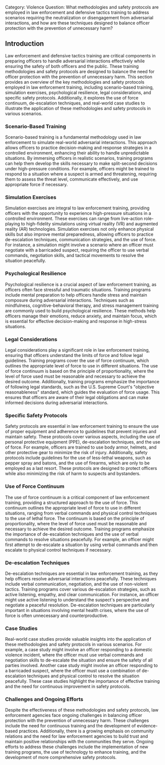 Category: Violence
Question: What methodologies and safety protocols are employed in law enforcement and defensive tactics training to address scenarios requiring the neutralization or disengagement from adversarial interactions, and how are these techniques designed to balance officer protection with the prevention of unnecessary harm?


## Introduction

Law enforcement and defensive tactics training are critical components in preparing officers to handle adversarial interactions effectively while ensuring the safety of both officers and the public. These training methodologies and safety protocols are designed to balance the need for officer protection with the prevention of unnecessary harm. This section provides an overview of the key methodologies and safety protocols employed in law enforcement training, including scenario-based training, simulation exercises, psychological resilience, legal considerations, and specific safety protocols. Additionally, it explores the use of force continuum, de-escalation techniques, and real-world case studies to illustrate the application of these methodologies and safety protocols in various scenarios.

### Scenario-Based Training

Scenario-based training is a fundamental methodology used in law enforcement to simulate real-world adversarial interactions. This approach allows officers to practice decision-making and response strategies in a controlled environment, enhancing their ability to handle unpredictable situations. By immersing officers in realistic scenarios, training programs can help them develop the skills necessary to make split-second decisions under high-pressure conditions. For example, officers might be trained to respond to a situation where a suspect is armed and threatening, requiring them to assess the threat level, communicate effectively, and use appropriate force if necessary.

### Simulation Exercises

Simulation exercises are integral to law enforcement training, providing officers with the opportunity to experience high-pressure situations in a controlled environment. These exercises can range from live-action role-playing to high-fidelity simulations using virtual reality (VR) and augmented reality (AR) technologies. Simulation exercises not only enhance physical skills but also improve mental preparedness, allowing officers to practice de-escalation techniques, communication strategies, and the use of force. For instance, a simulation might involve a scenario where an officer must negotiate with a barricaded suspect, requiring the officer to use verbal commands, negotiation skills, and tactical movements to resolve the situation peacefully.

### Psychological Resilience

Psychological resilience is a crucial aspect of law enforcement training, as officers often face stressful and traumatic situations. Training programs include mental preparation to help officers handle stress and maintain composure during adversarial interactions. Techniques such as mindfulness, cognitive-behavioral therapy, and stress management training are commonly used to build psychological resilience. These methods help officers manage their emotions, reduce anxiety, and maintain focus, which is essential for effective decision-making and response in high-stress situations.

### Legal Considerations

Legal considerations play a significant role in law enforcement training, ensuring that officers understand the limits of force and follow legal guidelines. Training programs cover the use of force continuum, which outlines the appropriate level of force to use in different situations. The use of force continuum is based on the principle of proportionality, where the level of force used must be reasonable and necessary to achieve the desired outcome. Additionally, training programs emphasize the importance of following legal standards, such as the U.S. Supreme Court's "objective reasonableness" standard, which guides the evaluation of force usage. This ensures that officers are aware of their legal obligations and can make informed decisions during adversarial interactions.

### Specific Safety Protocols

Safety protocols are essential in law enforcement training to ensure the use of proper equipment and adherence to guidelines that prevent injuries and maintain safety. These protocols cover various aspects, including the use of personal protective equipment (PPE), de-escalation techniques, and the use of force. For example, officers are trained to use body armor, helmets, and other protective gear to minimize the risk of injury. Additionally, safety protocols include guidelines for the use of less-lethal weapons, such as pepper spray and batons, and the use of firearms, which are only to be employed as a last resort. These protocols are designed to protect officers while also minimizing the risk of harm to suspects and bystanders.

### Use of Force Continuum

The use of force continuum is a critical component of law enforcement training, providing a structured approach to the use of force. This continuum outlines the appropriate level of force to use in different situations, ranging from verbal commands and physical control techniques to the use of lethal force. The continuum is based on the principle of proportionality, where the level of force used must be reasonable and necessary to achieve the desired outcome. Training programs emphasize the importance of de-escalation techniques and the use of verbal commands to resolve situations peacefully. For example, an officer might first attempt to de-escalate a situation by using verbal commands and then escalate to physical control techniques if necessary.

### De-escalation Techniques

De-escalation techniques are essential in law enforcement training, as they help officers resolve adversarial interactions peacefully. These techniques include verbal communication, negotiation, and the use of non-violent tactics. Training programs cover various de-escalation strategies, such as active listening, empathy, and clear communication. For instance, an officer might use active listening to understand the suspect's perspective and negotiate a peaceful resolution. De-escalation techniques are particularly important in situations involving mental health crises, where the use of force is often unnecessary and counterproductive.

### Case Studies

Real-world case studies provide valuable insights into the application of these methodologies and safety protocols in various scenarios. For example, a case study might involve an officer responding to a domestic violence incident, where the officer must use verbal commands and negotiation skills to de-escalate the situation and ensure the safety of all parties involved. Another case study might involve an officer responding to a barricaded suspect, where the officer must use a combination of de-escalation techniques and physical control to resolve the situation peacefully. These case studies highlight the importance of effective training and the need for continuous improvement in safety protocols.

### Challenges and Ongoing Efforts

Despite the effectiveness of these methodologies and safety protocols, law enforcement agencies face ongoing challenges in balancing officer protection with the prevention of unnecessary harm. These challenges include the need for continuous training and the development of evidence-based practices. Additionally, there is a growing emphasis on community relations and the need for law enforcement agencies to build trust and maintain positive relationships with the communities they serve. Ongoing efforts to address these challenges include the implementation of new training programs, the use of technology to enhance training, and the development of more comprehensive safety protocols.

